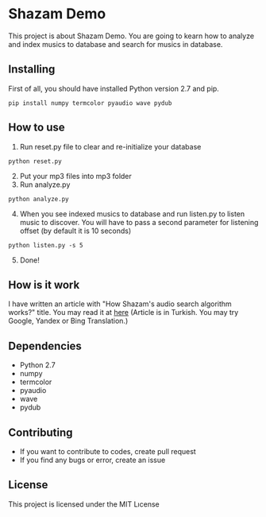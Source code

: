 # Shazam Demo

This project is about Shazam Demo. You are going to kearn how to analyze and index musics to database and search for musics in database.

## Installing

First of all, you should have installed Python version 2.7 and pip.

```
pip install numpy termcolor pyaudio wave pydub
```

## How to use

1. Run reset.py file to clear and re-initialize your database

```
python reset.py
```

2. Put your mp3 files into mp3 folder
3. Run analyze.py 

```
python analyze.py
```

4. When you see indexed musics to database and run listen.py to listen music to discover. You will have to pass a second parameter for listening offset (by default it is 10 seconds)

```
python listen.py -s 5
```

5. Done!

## How is it work

I have written an article with "How Shazam's audio search algorithm works?" title. You may read it at [here](http://devnot.com/2018/shazam-in-muzik-arama-algoritmasi-nasil-calisir/) (Article is in Turkish. You may try Google, Yandex or Bing Translation.)

## Dependencies

* Python 2.7
* numpy 
* termcolor 
* pyaudio
* wave
* pydub

## Contributing

* If you want to contribute to codes, create pull request
* If you find any bugs or error, create an issue

## License

This project is licensed under the MIT Lıcense
